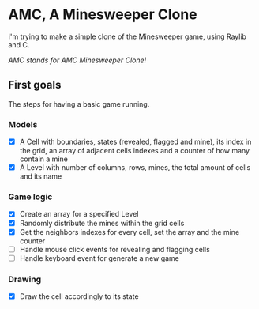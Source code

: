 # AMC, A Minesweeper Clone

I'm trying to make a simple clone of the Minesweeper game, using Raylib and C.

*AMC stands for AMC Minesweeper Clone!*

## First goals

The steps for having a basic game running.

### Models

- [x] A Cell with boundaries, states (revealed, flagged and mine), its index in the grid, an array of adjacent cells indexes and a counter of how many contain a mine
- [x] A Level with number of columns, rows, mines, the total amount of cells and its name

### Game logic

- [x] Create an array for a specified Level
- [x] Randomly distribute the mines within the grid cells
- [x] Get the neighbors indexes for every cell, set the array and the mine counter
- [ ] Handle mouse click events for revealing and flagging cells
- [ ] Handle keyboard event for generate a new game

### Drawing

- [x] Draw the cell accordingly to its state
